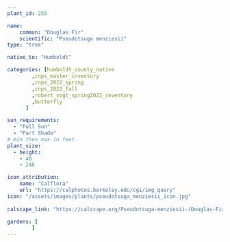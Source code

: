 ```yaml
---
plant_id: 255 

name: 
    common: "Douglas Fir" 
    scientific: "Pseudotsuga menziesii"  
type: "tree"

native_to: "Humboldt"

categories: [humboldt_county_native
        ,cnps_master_inventory
        ,cnps_2022_spring
        ,cnps_2022_fall
        ,robert_vogt_spring2022_inventory
        ,butterfly
      ]

sun_requirements:
  - "Full Sun"
  - "Part Shade"
# min then max in feet
plant_size:
  - height: 
    - 40 
    - 246

icon_attribution: 
    name: "Calflora"
    url: "https://calphotos.berkeley.edu/cgi/img_query"
icon: "/assets/images/plants/pseudotsuga_menziesii_icon.jpg"
 
calscape_link: "https://calscape.org/Pseudotsuga-menziesii-(Douglas-Fir)"

gardens: [
        ]
---
```








